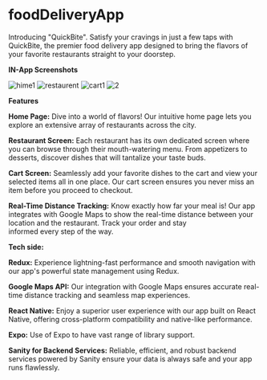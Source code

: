 # foodDeliveryApp
Introducing "QuickBite".  Satisfy your cravings in just a few taps with QuickBite, the premier food delivery app designed to bring the flavors of your favorite restaurants straight to your doorstep.

**IN-App Screenshots**

![hime1](https://github.com/sahusuneel777/foodDeliveryApp/assets/66767740/9c26c9a6-70bb-476b-9afa-38dc6dc373d9)
![restaurent](https://github.com/sahusuneel777/foodDeliveryApp/assets/66767740/57ffd0f1-a857-4a4b-ba7d-697696b81366)
![cart1](https://github.com/sahusuneel777/foodDeliveryApp/assets/66767740/bc6c8566-8723-4b23-8fae-83f96f89130b)
![2](https://github.com/sahusuneel777/foodDeliveryApp/assets/66767740/58e57977-587d-416c-97fb-372fe76e558f)

**Features**

  **Home Page:** Dive into a world of flavors! Our intuitive home page lets you explore an extensive array of restaurants across the city. 

  **Restaurant Screen:** Each restaurant has its own dedicated screen where you can browse through their mouth-watering menu. From appetizers to desserts, discover dishes that will tantalize your taste buds.

  **Cart Screen:** Seamlessly add your favorite dishes to the cart and view your selected items all in one place. Our cart screen ensures you never miss an item before you proceed to checkout.

  **Real-Time Distance Tracking:** Know exactly how far your meal is! Our app integrates with Google Maps to show the real-time distance between your location and the restaurant. Track your order and stay   
  informed every step of the way.


**Tech side:**

  **Redux:** Experience lightning-fast performance and smooth navigation with our app's powerful state management using Redux.

  **Google Maps API:** Our integration with Google Maps ensures accurate real-time distance tracking and seamless map experiences.

  **React Native:** Enjoy a superior user experience with our app built on React Native, offering cross-platform compatibility and native-like performance.

  **Expo:** Use of Expo to have vast range of library support.

  **Sanity for Backend Services:** Reliable, efficient, and robust backend services powered by Sanity ensure your data is always safe and your app runs flawlessly.
